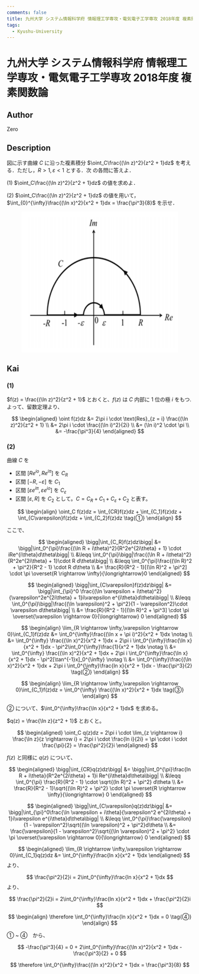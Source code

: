```yaml
---
comments: false
title: 九州大学 システム情報科学府 情報理工学専攻・電気電子工学専攻 2018年度 複素関数論
tags:
  - Kyushu-University
---
```

# 九州大学 システム情報科学府 情報理工学専攻・電気電子工学専攻 2018年度 複素関数論


## **Author**
Zero

## **Description**
図に示す曲線 $C$ に沿った複素積分 $\oint_C\frac{(\ln z)^2}{z^2 + 1}dz$ を考える．ただし，$R > 1,\varepsilon < 1$ とする．次
の各問に答えよ．

(1) $\oint_C\frac{(\ln z)^2}{z^2 + 1}dz$ の値を求めよ．

(2) $\oint_C\frac{(\ln z)^2}{z^2 + 1}dz$ の値を用いて，$\int_{0}^{\infty}\frac{(\ln x)^2}{x^2 + 1}dx = \frac{\pi^3}{8}$ を示せ．

<figure style="text-align:center;">
  <img src="https://raw.githubusercontent.com/Myyura/the_kai_project_assets/main/kakomonn/kyushu_university/ISEE/kyotsu_2018_complex_function_theory_p1.png" width="517" height="380" alt=""/>
</figure>

## **Kai** 
### (1)
$f(z) = \frac{(\ln z)^2}{z^2 + 1}$ とおくと、$f(z)$ は $C$ 内部に $1$ 位の極 $i$ をもつ. よって、留数定理より、

$$
\begin{aligned}
\oint f(z)dz &= 2\pi i \cdot \text{Res}_{z = i} \frac{(\ln z)^2}{z^2 + 1} \\
&= 2\pi i \cdot \frac{(\ln i)^2}{2i} \\
&= (\ln i)^2 \cdot \pi \\
&= -\frac{\pi^3}{4}
\end{aligned}
$$

### (2)
曲線 $C$ を 
- 区間 $[Re^{io},Re^{i\pi}]$ を $C_R$ 
- 区間 $[-R,-\varepsilon]$ を $C_1$ 
- 区間 $[\varepsilon e^{i\pi},\varepsilon e^{io}]$ を $C_\varepsilon$ 
- 区間 $[\varepsilon, R]$ を $C_2$ として。$C = C_R + C_1 + C_{\varepsilon} + C_2$ と表す。

$$
\begin{align}
\oint_C f(z)dz = \int_{CR}f(z)dz + \int_{C_1}f(z)dz + \int_{C\varepsilon}f(z)dz + \int_{C_2}f(z)dz \tag{①}
\end{align}
$$

ここで、

$$
\begin{aligned}
\bigg|\int_{C_R}f(z)dz\bigg| &= \bigg|\int_0^{\pi}\frac{(\ln R + i\theta)^2}{R^2e^{2i\theta} + 1} \cdot iRe^{i\theta}d\theta\bigg| \\
&\leqq \int_0^{\pi}\bigg|\frac{(\ln R + i\theta)^2}{R^2e^{2i\theta} + 1}\cdot R d\theta\bigg| \\
&\leqq \int_0^{\pi}\frac{(\ln R)^2 + \pi^2}{R^2 - 1} \cdot R d\theta \\
&= \frac{R}{R^2 - 1}[(\ln R)^2 + \pi^2] \cdot \pi \overset{R \rightarrow \infty}{\longrightarrow}0 
\end{aligned}
$$

$$
\begin{aligned}
\bigg|\int_{C\varepsilon}f(z)dz\bigg| &= \bigg|\int_{\pi}^0 \frac{(\ln \varepsilon + i\theta)^2}{\varepsilon^2e^{2i\theta} + 1}i\varepsilon e^{i\theta}d\theta\bigg| \\
&\leqq \int_0^{\pi}\bigg|\frac{(\ln \varepsilon)^2 + \pi^2}{1 - \varepsilon^2}\cdot \varepsilon d\theta\bigg| \\
&= \frac{R}{R^2 - 1}[(\ln R)^2 + \pi^3] \cdot \pi \overset{\varepsilon \rightarrow 0}{\longrightarrow} 0
\end{aligned}
$$

$$
\begin{align}
\lim_{R \rightarrow \infty,\varepsilon \rightarrow 0}\int_{C_1}f(z)dz &= \int_0^{\infty}\frac{(\ln x + \pi i)^2}{x^2 + 1}dx \notag \\
&= \int_0^{\infty} \frac{(\ln x)^2}{x^2 + 1}dx + 2\pi i \int_0^{\infty}\frac{\ln x}{x^2 + 1}dx - \pi^2\int_0^{\infty}\frac{1}{x^2 + 1}dx \notag \\
&= \int_0^{\infty} \frac{(\ln x)^2}{x^2 + 1}dx + 2\pi i \int_0^{\infty}\frac{\ln x}{x^2 + 1}dx - \pi^2[\tan^{-1}x]_0^{\infty} \notag \\
&= \int_0^{\infty}\frac{(\ln x)^2}{x^2 + 1}dx + 2\pi i \int_0^{\infty}\frac{ln x}{x^2 + 1}dx - \frac{\pi^3}{2} \tag{②}
\end{align}
$$

$$
\begin{align}
\lim_{R \rightarrow \infty,\varepsilon \rightarrow 0}\int_{C_1}f(z)dz = \int_0^{\infty} \frac{(\ln x)^2}{x^2 + 1}dx \tag{③}
\end{align}
$$

② について、$\int_0^{\infty}\frac{\ln x}{x^2 + 1}dx$ を求める。

$q(z) = \frac{\ln z}{z^2 + 1}$ とおくと。

$$
\begin{aligned}
\oint_C q(z)dz = 2\pi i \cdot \lim_{z \rightarrow i} \frac{\ln z}{z \rightarrow i} = 2\pi i \cdot \frac{ln i}{2i} = \pi \cdot i \cdot \frac{\pi}{2} = \frac{\pi^2}{2}i
\end{aligned}
$$

$f(z)$ と同様に $q(z)$ について、

$$
\begin{aligned}
\bigg|\int_{CR}q(z)dz\bigg| &= \bigg|\int_0^{\pi}\frac{ln R + i\theta}{R^2e^{2i\theta} + 1}i Re^{i\theta}d\theta\bigg| \\
&\leqq \int_0^{\pi} \frac{R}{R^2 - 1} \cdot \sqrt{(ln R)^2 + \pi^2} d\theta \\
&= \frac{R}{R^2 - 1}\sqrt{(\ln R)^2 + \pi^2} \cdot \pi \overset{R \rightarrow \infty}{\longrightarrow} 0
\end{aligned}
$$

$$
\begin{aligned}
\bigg|\int_{C\varepsilon}q(z)dz\bigg| &= \bigg|\int_{\pi}^0\frac{\ln \varepsilon + i\theta}{\varepsilon^2 e^{2i\theta} + 1}i\varepsilon e^{i\theta}d\theta\bigg| \\
&\leqq \int_0^{\pi}\frac{\varepsilon}{1 - \varepsilon^2}\sqrt{(\ln \varepsilon)^2 + \pi^2}d\theta \\
&= \frac{\varepsilon}{1 - \varepsilon^2}\sqrt{(\ln \varepsilon)^2 + \pi^2} \cdot \pi \overset{\varepsilon \rightarrow 0}{\longrightarrow} 0
\end{aligned}
$$

$$
\begin{aligned}
\lim_{R \rightarrow \infty,\varepsilon \rightarrow 0}\int_{C_1}q(z)dz &= \int_0^{\infty}\frac{ln x}{x^2 + 1}dx 
\end{aligned}
$$ 
より、


$$
\frac{\pi^2}{2}i = 2\int_0^{\infty}\frac{ln x}{x^2 + 1}dx 
$$
より、

$$
\frac{\pi^2}{2}i = 2\int_0^{\infty}\frac{ln x}{x^2 + 1}dx + \frac{\pi^2}{2}i
$$

$$
\begin{align}
\therefore \int_0^{\infty}\frac{ln x}{x^2 + 1}dx = 0 \tag{④}
\end{align}
$$

① ~ ④　から、

$$
-\frac{\pi^3}{4} = 0 + 2\int_0^{\infty}\frac{(\ln x)^2}{x^2 + 1}dx - \frac{\pi^3}{2} + 0
$$

$$
\therefore \int_0^{\infty}\frac{(\ln x)^2}{x^2 + 1}dx = \frac{\pi^3}{8}
$$